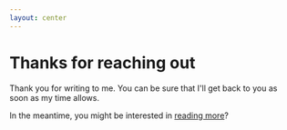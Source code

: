 ```yaml
---
layout: center
---
```


# Thanks for reaching out

Thank you for writing to me. You can be sure that I'll get back to you as soon
as my time allows.

In the meantime, you might be interested in [reading more](/)?
